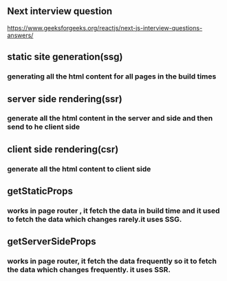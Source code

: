 ## Next interview question
https://www.geeksforgeeks.org/reactjs/next-js-interview-questions-answers/
## static site generation(ssg)
### generating all the html content for all pages in the build times
## server side rendering(ssr)
### generate all the html content in the server and side and then send to he client side
## client side rendering(csr)
### generate all the html content to client side
## getStaticProps
### works in page router , it fetch the data in build time and it used to fetch the data which changes rarely.it uses SSG.
## getServerSideProps
### works in page router, it fetch the data frequently so it to fetch the data which changes frequently. it uses SSR.
